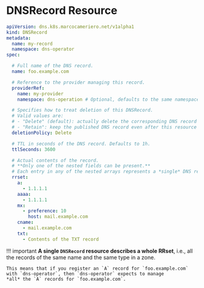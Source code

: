 # DNSRecord Resource

```yaml
apiVersion: dns.k8s.marcocameriero.net/v1alpha1
kind: DNSRecord
metadata:
  name: my-record
  namespace: dns-operator
spec:

  # Full name of the DNS record.
  name: foo.example.com

  # Reference to the provider managing this record.
  providerRef:
    name: my-provider
    namespace: dns-operation # Optional, defaults to the same namespace of the DNSRecord itself

  # Specifies how to treat deletion of this DNSRecord.
  # Valid values are:
  # - "Delete" (default): actually delete the corresponding DNS record managed by this resource.
  # - "Retain": keep the published DNS record even after this resource is deleted.
  deletionPolicy: Delete

  # TTL in seconds of the DNS record. Defaults to 1h.
  ttlSeconds: 3600

  # Actual contents of the record.
  # **Only one of the nested fields can be present.**
  # Each entry in any of the nested arrays represents a *single* DNS record.
  rrset:
    a:
      - 1.1.1.1
    aaaa:
      - 1.1.1.1
    mx:
      - preference: 10
        host: mail.example.com
    cname:
      - mail.example.com
    txt:
      - Contents of the TXT record
```

!!! important
    **A single `DNSRecord` resource describes a whole RRset**, i.e., all the records of the same name and the same type in a zone.
    
    This means that if you register an `A` record for `foo.example.com` with `dns-operator`, then `dns-operator` expects to manage
    *all* the `A` records for `foo.example.com`.